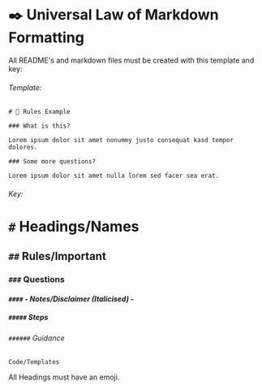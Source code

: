 # ✒️ Universal Law of Markdown Formatting

All README's and markdown files must be created with this template and key:

###### Template:

```
# 📎 Rules Example

### What is this?

Lorem ipsum dolor sit amet nonummy justo consequat kasd tempor dolores.

### Some more questions?

Lorem ipsum dolor sit amet nulla lorem sed facer sea erat.
```

###### Key:

# `#` Headings/Names
## `##` Rules/Important
### `###` Questions
#### `####` *- Notes/Disclaimer (Italicised) -*
##### `#####` Steps
###### `######` Guidance
`Code/Templates`

All Headings must have an emoji.
